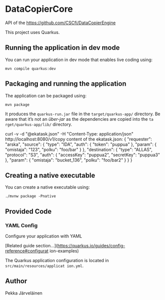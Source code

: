 # DataCopierCore
API of the https://github.com/CSCfi/DataCopierEngine

This project uses Quarkus.
## Running the application in dev mode

You can run your application in dev mode that enables live coding using:
```shell script
mvn compile quarkus:dev
```

## Packaging and running the application

The application can be packaged using:
```shell script
mvn package
```
It produces the `quarkus-run.jar` file in the `target/quarkus-app/` directory.
Be aware that it’s not an _über-jar_ as the dependencies are copied into the `ta
rget/quarkus-app/lib/` directory.

curl -v -d "@ekatask.json" -H "Content-Type: application/json" http://localhost:8080/v1/copy
content of the ekatask.json:
{
    "requester": "arska",
    "source": {
	"type": "IDA",
	"auth": {
	    "token": "puppua"
	},
	"param": {
	    "omistaja": "123",
	    "polku": "foo/bar"
	}
    },
      "destination": {
	  "type": "ALLAS",
	  "protocol": "S3",
	"auth": {
	    "accessKey": "puppua2",
	    "secretKey": "puppua3"
	},
	"param": {
	    "omistaja": "bucket_136",
	    "polku": "foo/bar2"
	}
      }
 }


## Creating a native executable

You can create a native executable using: 
```shell script
./mvnw package -Pnative
```
## Provided Code

### YAML Config

Configure your application with YAML

[Related guide section...](https://quarkus.io/guides/config-reference#configurat
ion-examples)

The Quarkus application configuration is located in `src/main/resources/applicat
ion.yml`.

## Author

Pekka Järveläinen
